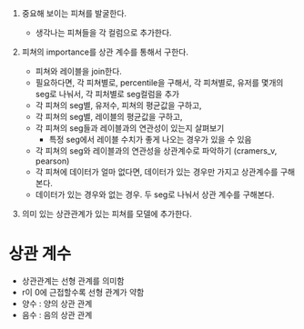 1. 중요해 보이는 피쳐를 발굴한다.
   - 생각나는 피쳐들을 각 컬럼으로 추가한다.
    
2. 피쳐의 importance를 상관 계수를 통해서 구한다.
    - 피쳐와 레이블을 join한다.
    - 필요하다면, 각 피쳐별로, percentile을 구해서, 각 피쳐별로, 유저를 몇개의 seg로 나눠서, 각 피처별로 seg컬럼을 추가
    - 각 피쳐의 seg별, 유저수, 피쳐의 평균값을 구하고,
    - 각 피쳐의 seg별, 레이블의 평균값을 구하고,
    - 각 피쳐의 seg들과 레이블과의 연관성이 있는지 살펴보기
      - 특정 seg에서 레이블 수치가 좋게 나오는 경우가 있을 수 있음
    - 각 피쳐의 seg와 레이블과의 연관성을 상관계수로 파악하기 (cramers_v, pearson)
    - 각 피쳐에 데이터가 얼마 없다면, 데이터가 있는 경우만 가지고 상관계수를 구해본다.
   - 데이터가 있는 경우와 없는 경우. 두 seg로 나눠서 상관 계수를 구해본다. 

3. 의미 있는 상관관계가 있는 피쳐를 모델에 추가한다.    

# 상관 계수
- 상관관계는 선형 관계를 의미함
- r이 0에 근접할수록 선형 관계가 약함
- 양수 : 양의 상관 관계
- 음수 : 음의 상관 관계